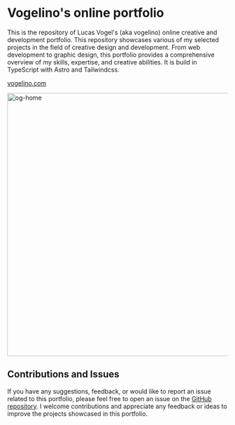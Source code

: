 # Vogelino's online portfolio
This is the repository of Lucas Vogel's (aka vogelino) online creative and development portfolio. This repository showcases various of my selected projects in the field of creative design and development. From web development to graphic design, this portfolio provides a comprehensive overview of my skills, expertise, and creative abilities. It is build in TypeScript with Astro and Tailwindcss.

[vogelino.com](https://vogelino.com)

<img width="600" alt="og-home" src="https://github.com/vogelino/vogelino/assets/2759340/0ab10323-e948-4b36-a440-8b0d68bc7420">


## Contributions and Issues

If you have any suggestions, feedback, or would like to report an issue related to this portfolio, please feel free to open an issue on the [GitHub repository](https://github.com/vogelino/vogelino22). I welcome contributions and appreciate any feedback or ideas to improve the projects showcased in this portfolio.
